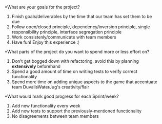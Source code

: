 *What are your goals for the project?

1. Finish goals/deliverables by the time that our team has set them to be due
2. Follow open/closed principle, dependency/inversion principle, single responsibility principle, interface segregation principle
3. Work consistenly/communicate with team members
4. Have fun!  Enjoy this experience :)

*What parts of the project do you want to spend more or less effort on?

1. Don't get bogged down with refactoring, avoid this by planning **extensively** beforehand
2. Spend a good amount of time on writing tests to verify correct functionality
3. Spend more time on adding unique aspects to the game that accentuate team DuvallsWaterJug's creativity/flair

*What would mark good progress for each Sprint/week?

1. Add new functionality every week
2. Add new tests to support the previously-mentioned functionality
3. No disagreements between team members